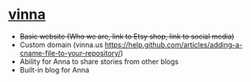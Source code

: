 [vinna](http://erinjoan.github.io/vinna/)
=====

* ~~Basic website (Who we are, link to Etsy shop, link to social media)~~ 
* Custom domain (vinna.us   https://help.github.com/articles/adding-a-cname-file-to-your-repository/)  
* Ability for Anna to share stories from other blogs  
* Built-in blog for Anna  
